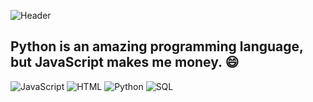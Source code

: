 ![Header](https://apispn.ru/dev/img/sickbear.jpg)

## Python is an amazing programming language, but JavaScript makes me money. 😄

![JavaScript](https://img.shields.io/badge/-JavaScript-f8db1b) ![HTML](https://img.shields.io/badge/-HTML/CSS-fc4e01) ![Python](https://img.shields.io/badge/-Python-0162af) ![SQL](https://img.shields.io/badge/-SQL-e3ee88)

